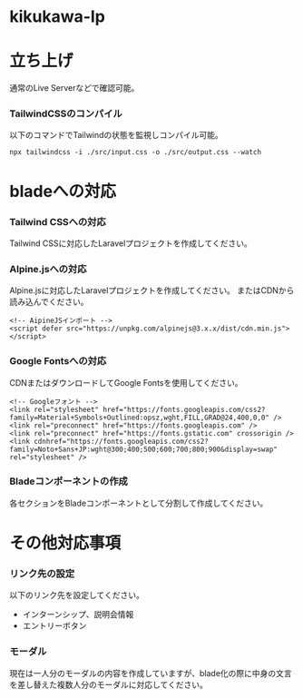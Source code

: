 # kikukawa-lp

# 立ち上げ

通常のLive Serverなどで確認可能。

### TailwindCSSのコンパイル

以下のコマンドでTailwindの状態を監視しコンパイル可能。

```
npx tailwindcss -i ./src/input.css -o ./src/output.css --watch
```

# bladeへの対応

### Tailwind CSSへの対応

Tailwind CSSに対応したLaravelプロジェクトを作成してください。

### Alpine.jsへの対応

Alpine.jsに対応したLaravelプロジェクトを作成してください。
またはCDNから読み込んでください。

```
<!-- AipineJSインポート -->
<script defer src="https://unpkg.com/alpinejs@3.x.x/dist/cdn.min.js"></script>
```

### Google Fontsへの対応

CDNまたはダウンロードしてGoogle Fontsを使用してください。

```
<!-- Googleフォント -->
<link rel="stylesheet" href="https://fonts.googleapis.com/css2?family=Material+Symbols+Outlined:opsz,wght,FILL,GRAD@24,400,0,0" />
<link rel="preconnect" href="https://fonts.googleapis.com" />
<link rel="preconnect" href="https://fonts.gstatic.com" crossorigin />
<link cdnhref="https://fonts.googleapis.com/css2?family=Noto+Sans+JP:wght@300;400;500;600;700;800;900&display=swap" rel="stylesheet" />
```

### Bladeコンポーネントの作成

各セクションをBladeコンポーネントとして分割して作成してください。

# その他対応事項
### リンク先の設定
以下のリンク先を設定してください。
- インターンシップ、説明会情報
- エントリーボタン

### モーダル
現在は一人分のモーダルの内容を作成していますが、blade化の際に中身の文言を差し替えた複数人分のモーダルに対応してください。